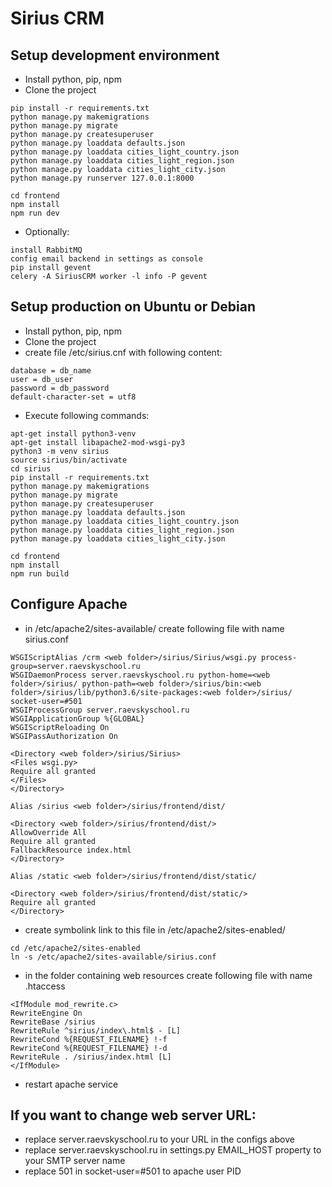 # Sirius CRM

Setup development environment
---

 - Install python, pip, npm
 - Clone the project

```
pip install -r requirements.txt 
python manage.py makemigrations
python manage.py migrate
python manage.py createsuperuser
python manage.py loaddata defaults.json
python manage.py loaddata cities_light_country.json
python manage.py loaddata cities_light_region.json
python manage.py loaddata cities_light_city.json
python manage.py runserver 127.0.0.1:8000

cd frontend
npm install
npm run dev
```
 - Optionally:
```
install RabbitMQ
config email backend in settings as console
pip install gevent
celery -A SiriusCRM worker -l info -P gevent
```
 


Setup production on Ubuntu or Debian
---
 - Install python, pip, npm
 - Clone the project
 - create file /etc/sirius.cnf with following content:
 ```
database = db_name
user = db_user
password = db_password
default-character-set = utf8
```
 - Execute following commands:
 ```
apt-get install python3-venv
apt-get install libapache2-mod-wsgi-py3
python3 -m venv sirius
source sirius/bin/activate
cd sirius
pip install -r requirements.txt
python manage.py makemigrations
python manage.py migrate
python manage.py createsuperuser
python manage.py loaddata defaults.json
python manage.py loaddata cities_light_country.json
python manage.py loaddata cities_light_region.json
python manage.py loaddata cities_light_city.json

cd frontend
npm install
npm run build
```

Configure Apache
---

 - in /etc/apache2/sites-available/ create following file with name sirius.conf
```
WSGIScriptAlias /crm <web folder>/sirius/Sirius/wsgi.py process-group=server.raevskyschool.ru
WSGIDaemonProcess server.raevskyschool.ru python-home=<web folder>/sirius/ python-path=<web folder>/sirius/bin:<web folder>/sirius/lib/python3.6/site-packages:<web folder>/sirius/ socket-user=#501
WSGIProcessGroup server.raevskyschool.ru
WSGIApplicationGroup %{GLOBAL}
WSGIScriptReloading On
WSGIPassAuthorization On

<Directory <web folder>/sirius/Sirius>
<Files wsgi.py>
Require all granted
</Files>
</Directory>

Alias /sirius <web folder>/sirius/frontend/dist/

<Directory <web folder>/sirius/frontend/dist/>
AllowOverride All
Require all granted
FallbackResource index.html
</Directory>

Alias /static <web folder>/sirius/frontend/dist/static/

<Directory <web folder>/sirius/frontend/dist/static/>
Require all granted
</Directory>
```
 - create symbolink link to this file in /etc/apache2/sites-enabled/
 ```
 cd /etc/apache2/sites-enabled
 ln -s /etc/apache2/sites-available/sirius.conf
 ```
 
  - in the folder containing web resources create following file with name .htaccess
  ```
<IfModule mod_rewrite.c>
  RewriteEngine On
  RewriteBase /sirius
  RewriteRule ^sirius/index\.html$ - [L]
  RewriteCond %{REQUEST_FILENAME} !-f
  RewriteCond %{REQUEST_FILENAME} !-d
  RewriteRule . /sirius/index.html [L]
</IfModule>
 ``` 
  - restart apache service
  
If you want to change web server URL:
---
 - replace server.raevskyschool.ru to your URL in the configs above
 - replace server.raevskyschool.ru in settings.py EMAIL_HOST property to your SMTP server name
 - replace 501 in socket-user=#501 to apache user PID 